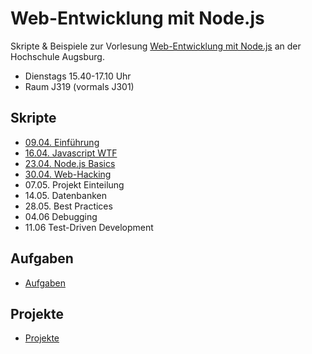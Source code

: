 # Web-Entwicklung mit Node.js

Skripte & Beispiele zur Vorlesung [Web-Entwicklung mit Node.js](http://www.hs-augsburg.de/fakultaet/informatik/studium/wahlpflichtveranstaltung/web_entwicklung/index.html) an der Hochschule Augsburg. 

- Dienstags 15.40-17.10 Uhr 
- Raum J319 (vormals J301)

## Skripte

- [09.04. Einführung](http://hsa-nodejs-workshop.github.io/nodejs-workshop/lectures/einfuehrung/)
- [16.04. Javascript WTF](http://hsa-nodejs-workshop.github.io/nodejs-workshop/lectures/javascript-wtf/)
- [23.04. Node.js Basics](http://hsa-nodejs-workshop.github.io/nodejs-workshop/lectures/nodejs-basics/)
- [30.04. Web-Hacking](http://hsa-nodejs-workshop.github.io/nodejs-workshop/lectures/web-hacking/)
- 07.05. Projekt Einteilung
- 14.05. Datenbanken
- 28.05. Best Practices
- 04.06 Debugging
- 11.06 Test-Driven Development

## Aufgaben

- [Aufgaben](https://github.com/hsa-nodejs-workshop/aufgaben)


## Projekte

- [Projekte](https://github.com/hsa-nodejs-workshop/Projekte)
